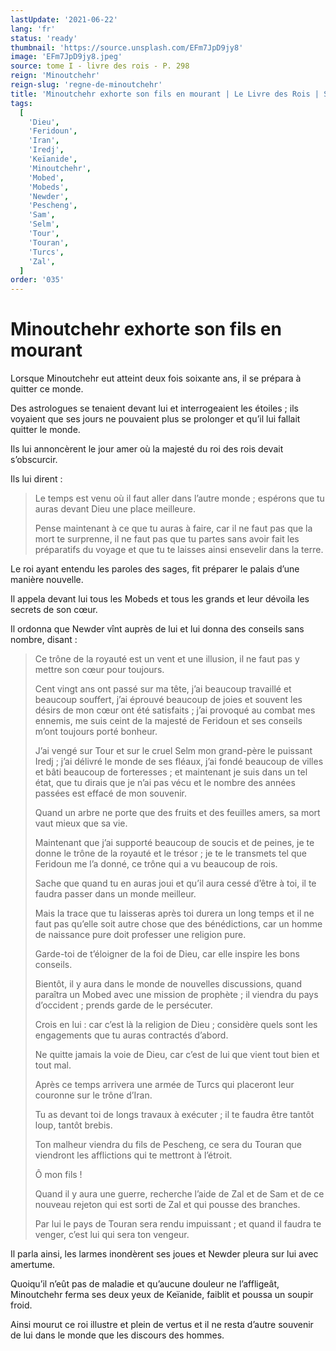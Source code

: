 ```yaml
---
lastUpdate: '2021-06-22'
lang: 'fr'
status: 'ready'
thumbnail: 'https://source.unsplash.com/EFm7JpD9jy8'
image: 'EFm7JpD9jy8.jpeg'
source: tome I - livre des rois - P. 298
reign: 'Minoutchehr'
reign-slug: 'regne-de-minoutchehr'
title: 'Minoutchehr exhorte son fils en mourant | Le Livre des Rois | Shâhnâmeh'
tags:
  [
    'Dieu',
    'Feridoun',
    'Iran',
    'Iredj',
    'Keïanide',
    'Minoutchehr',
    'Mobed',
    'Mobeds',
    'Newder',
    'Pescheng',
    'Sam',
    'Selm',
    'Tour',
    'Touran',
    'Turcs',
    'Zal',
  ]
order: '035'
---
```


<!-- LTeX: language=fr -->

# Minoutchehr exhorte son fils en mourant

Lorsque Minoutchehr eut atteint deux fois soixante ans, il se prépara à quitter ce monde.

Des astrologues se tenaient devant lui et interrogeaient les étoiles ; ils voyaient que ses jours ne pouvaient plus se prolonger et qu’il lui fallait quitter le monde.

Ils lui annoncèrent le jour amer où la majesté du roi des rois devait s’obscurcir.

Ils lui dirent :

> Le temps est venu où il faut aller dans l’autre monde ; espérons que tu auras devant Dieu une place meilleure.
>
> Pense maintenant à ce que tu auras à faire, car il ne faut pas que la mort te surprenne, il ne faut pas que tu partes sans avoir fait les préparatifs du voyage et que tu te laisses ainsi ensevelir dans la terre.

Le roi ayant entendu les paroles des sages, fit préparer le palais d’une manière nouvelle.

Il appela devant lui tous les Mobeds et tous les grands et leur dévoila les secrets de son cœur.

Il ordonna que Newder vînt auprès de lui et lui donna des conseils sans nombre, disant :

> Ce trône de la royauté est un vent et une illusion, il ne faut pas y mettre son cœur pour toujours.
>
> Cent vingt ans ont passé sur ma tête, j’ai beaucoup travaillé et beaucoup souffert, j’ai éprouvé beaucoup de joies et souvent les désirs de mon cœur ont été satisfaits ; j’ai provoqué au combat mes ennemis, me suis ceint de la majesté de Feridoun et ses conseils m’ont toujours porté bonheur.
>
> J’ai vengé sur Tour et sur le cruel Selm mon grand-père le puissant Iredj ; j’ai délivré le monde de ses fléaux, j’ai fondé beaucoup de villes et bâti beaucoup de forteresses ; et maintenant je suis dans un tel état, que tu dirais que je n’ai pas vécu et le nombre des années passées est effacé de mon souvenir.
>
> Quand un arbre ne porte que des fruits et des feuilles amers, sa mort vaut mieux que sa vie.
>
> Maintenant que j’ai supporté beaucoup de soucis et de peines, je te donne le trône de la royauté et le trésor ; je te le transmets tel que Feridoun me l’a donné, ce trône qui a vu beaucoup de rois.
>
> Sache que quand tu en auras joui et qu’il aura cessé d’être à toi, il te faudra passer dans un monde meilleur.
>
> Mais la trace que tu laisseras après toi durera un long temps et il ne faut pas qu’elle soit autre chose que des bénédictions, car un homme de naissance pure doit professer une religion pure.
>
> Garde-toi de t’éloigner de la foi de Dieu, car elle inspire les bons conseils.
>
> Bientôt, il y aura dans le monde de nouvelles discussions, quand paraîtra un Mobed avec une mission de prophète ; il viendra du pays d’occident ; prends garde de le persécuter.
>
> Crois en lui : car c’est là la religion de Dieu ; considère quels sont les engagements que tu auras contractés d’abord.
>
> Ne quitte jamais la voie de Dieu, car c’est de lui que vient tout bien et tout mal.
>
> Après ce temps arrivera une armée de Turcs qui placeront leur couronne sur le trône d’Iran.
>
> Tu as devant toi de longs travaux à exécuter ; il te faudra être tantôt loup, tantôt brebis.
>
> Ton malheur viendra du fils de Pescheng, ce sera du Touran que viendront les afflictions qui te mettront à l’étroit.
>
> Ô mon fils !
>
> Quand il y aura une guerre, recherche l’aide de Zal et de Sam et de ce nouveau rejeton qui est sorti de Zal et qui pousse des branches.
>
> Par lui le pays de Touran sera rendu impuissant ; et quand il faudra te venger, c’est lui qui sera ton vengeur.

Il parla ainsi, les larmes inondèrent ses joues et Newder pleura sur lui avec amertume.

Quoiqu’il n’eût pas de maladie et qu’aucune douleur ne l’affligeât, Minoutchehr ferma ses deux yeux de Keïanide, faiblit et poussa un soupir froid.

Ainsi mourut ce roi illustre et plein de vertus et il ne resta d’autre souvenir de lui dans le monde que les discours des hommes.
